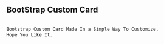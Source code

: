 ## BootStrap Custom Card

```bash

Bootstrap Custom Card Made In a Simple Way To Customize.
Hope You Like It.

```